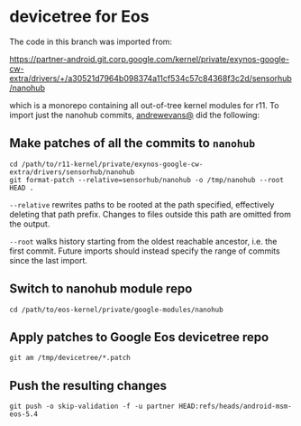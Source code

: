 # devicetree for Eos

The code in this branch was imported from:

https://partner-android.git.corp.google.com/kernel/private/exynos-google-cw-extra/drivers/+/a30521d7964b098374a11cf534c57c84368f3c2d/sensorhub/nanohub

which is a monorepo containing all out-of-tree kernel modules for r11. To import
just the nanohub commits, [andrewevans@](http://who/andrewevans) did the
following:

## Make patches of all the commits to `nanohub`
```
cd /path/to/r11-kernel/private/exynos-google-cw-extra/drivers/sensorhub/nanohub
git format-patch --relative=sensorhub/nanohub -o /tmp/nanohub --root HEAD .
```

`--relative` rewrites paths to be rooted at the path specified,
effectively deleting that path prefix. Changes to files outside this
path are omitted from the output.

`--root` walks history starting from the oldest reachable ancestor,
i.e. the first commit. Future imports should instead specify the range
of commits since the last import.

## Switch to nanohub module repo
```
cd /path/to/eos-kernel/private/google-modules/nanohub
```

## Apply patches to Google Eos devicetree repo
```
git am /tmp/devicetree/*.patch
```

## Push the resulting changes
```
git push -o skip-validation -f -u partner HEAD:refs/heads/android-msm-eos-5.4
```
